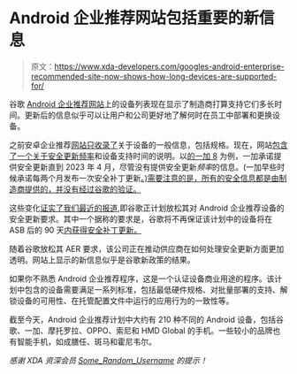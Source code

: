 # Android 企业推荐网站包括重要的新信息

> 原文：<https://www.xda-developers.com/googles-android-enterprise-recommended-site-now-shows-how-long-devices-are-supported-for/>

谷歌 [Android 企业推荐网站](https://androidenterprisepartners.withgoogle.com/devices/#!/?aer)上的设备列表现在显示了制造商打算支持它们多长时间。更新后的信息似乎可以让用户和公司更好地了解何时在员工中部署和更换设备。

之前安卓企业推荐[网站只收录了](https://web.archive.org/web/20200910205343/https://androidenterprisepartners.withgoogle.com/device/#!/Nw4j0GG8UlfdBlscDtNG)关于设备的一般信息，包括规格。现在，网站[包含了一个关于安全更新频率](https://androidenterprisepartners.withgoogle.com/device/#!/Nw4j0GG8UlfdBlscDtNG)和设备支持时间的说明。以[的一加 8](https://www.xda-developers.com/oneplus-8-first-smartphone-android-enterprise-recommended/) 为例，一加承诺提供安全更新直到 2023 年 4 月，尽管没有提供安全更新*频率*的信息。(一加早些时候承诺每两个月发布一次安全补丁更新[。)需要注意的是，所有的安全信息都是由制造商提供的，并没有经过谷歌的验证。](https://www.xda-developers.com/oneplus-software-maintenance-schedule/)

这些变化[证实了我们最近的报道](https://www.xda-developers.com/google-android-enterprise-recommended-security-updates-relax/),即谷歌正计划放松其对 Android 企业推荐设备的安全更新要求。其中一个据称的要求是，谷歌将不再保证该计划中的设备将在 ASB 后的 90 天[内获得安全补丁更新。](https://www.xda-developers.com/how-android-security-patch-updates-work/)

随着谷歌放松其 AER 要求，该公司正在推动供应商在如何处理安全更新方面更加透明。网站上显示的新信息似乎是谷歌新政策的结果。

如果你不熟悉 Android 企业推荐程序，这是一个认证设备商业用途的程序。该计划中包含的设备需要满足一系列标准，包括最低硬件规格、对批量部署的支持、解锁设备的可用性、在托管配置文件中运行的应用行为的一致性等。

截至今天，Android 企业推荐计划中大约有 210 种不同的 Android 设备，包括谷歌、一加、摩托罗拉、OPPO、索尼和 HMD Global 的手机。一些较小的品牌也有智能手机，如成膳任、斑马和霍尼韦尔。

*感谢 XDA 资深会员 [Some_Random_Username](https://forum.xda-developers.com/member.php?u=8234677) 的提示！*